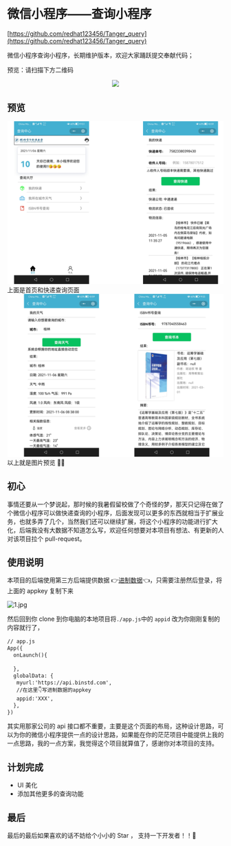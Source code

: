 # 微信小程序——查询小程序

[https://github.com/redhat123456/Tanger_query](https://github.com/redhat123456/Tanger_query)

微信小程序查询小程序，长期维护版本，欢迎大家踊跃提交奉献代码；

预览：请扫描下方二维码

<p align="center"> <img src="https://i.loli.net/2021/11/06/H1yMevCq8d4PUzJ.jpg"></img> </p>

## 预览

<div style="float: left;width: 100% " align="center"> 
<img src="https://github.com/redhat123456/pohots/blob/master/2.png?raw=true"></img>
     </div>           
          上面是首页和快递查询页面
<div style="float: left;width: 100%" align="center">
<img src="https://github.com/redhat123456/pohots/blob/master/1.png?raw=true"></img>
</div>

以上就是图片预览 🎈✨

## 初心

事情还要从一个梦说起，那时候的我暑假留校做了个奇怪的梦，那天只记得在做了个微信小程序可以做快递查询的小程序，后面发现可以更多的东西就相当于扩展业务，也就多弄了几个，当然我们还可以继续扩展，将这个小程序的功能进行扩大化，后端我没有大数据不知道怎么写，欢迎任何想要对本项目有想法、有更新的人对该项目拉个 pull-request。

## 使用说明

本项目的后端使用第三方后端提供数据 👉[进制数据](https://www.binstd.com/)👈，只需要注册然后登录，将上面的 appkey 复制下来

![1.jpg](https://i.loli.net/2021/11/06/cwBdQvCX1JnWPzg.jpg)

然后回到你 clone 到你电脑的本地项目将`./app.js`中的 `appid` 改为你刚刚复制的内容就行了，

```
// app.js
App({
  onLaunch(){

  },
  globalData: {
   myurl:'https://api.binstd.com',
   //在这里👇写进制数据的appkey
   appid:'XXX',
  },
})

```

其实用那家公司的 api 接口都不重要，主要是这个页面的布局，这种设计思路，可以为你的微信小程序提供一点的设计思路，如果能在你的茫茫项目中能提供上我的一点思路，我的一点方案，我觉得这个项目就算值了，感谢你对本项目的支持。

## 计划完成

- UI 美化
- 添加其他更多的查询功能

## 最后

最后的最后如果喜欢的话不妨给个小小的 Star ， 支持一下开发者！！🎃
